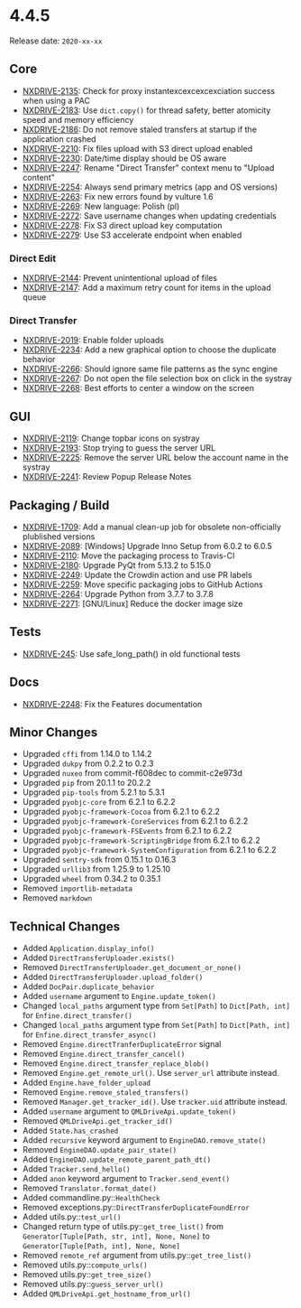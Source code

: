 # 4.4.5

Release date: `2020-xx-xx`

## Core

- [NXDRIVE-2135](https://jira.nuxeo.com/browse/NXDRIVE-2135): Check for proxy instantexcexcexcexciation success when using a PAC
- [NXDRIVE-2183](https://jira.nuxeo.com/browse/NXDRIVE-2183): Use `dict.copy()` for thread safety, better atomicity speed and memory efficiency
- [NXDRIVE-2186](https://jira.nuxeo.com/browse/NXDRIVE-2186): Do not remove staled transfers at startup if the application crashed
- [NXDRIVE-2210](https://jira.nuxeo.com/browse/NXDRIVE-2210): Fix files upload with S3 direct upload enabled
- [NXDRIVE-2230](https://jira.nuxeo.com/browse/NXDRIVE-2230): Date/time display should be OS aware
- [NXDRIVE-2247](https://jira.nuxeo.com/browse/NXDRIVE-2247): Rename "Direct Transfer" context menu to "Upload content"
- [NXDRIVE-2254](https://jira.nuxeo.com/browse/NXDRIVE-2254): Always send primary metrics (app and OS versions)
- [NXDRIVE-2263](https://jira.nuxeo.com/browse/NXDRIVE-2263): Fix new errors found by vulture 1.6
- [NXDRIVE-2269](https://jira.nuxeo.com/browse/NXDRIVE-2269): New language: Polish (pl)
- [NXDRIVE-2272](https://jira.nuxeo.com/browse/NXDRIVE-2272): Save username changes when updating credentials
- [NXDRIVE-2278](https://jira.nuxeo.com/browse/NXDRIVE-2278): Fix S3 direct upload key computation
- [NXDRIVE-2279](https://jira.nuxeo.com/browse/NXDRIVE-2279): Use S3 accelerate endpoint when enabled

### Direct Edit

- [NXDRIVE-2144](https://jira.nuxeo.com/browse/NXDRIVE-2144): Prevent unintentional upload of files
- [NXDRIVE-2147](https://jira.nuxeo.com/browse/NXDRIVE-2147): Add a maximum retry count for items in the upload queue

### Direct Transfer

- [NXDRIVE-2019](https://jira.nuxeo.com/browse/NXDRIVE-2019): Enable folder uploads
- [NXDRIVE-2234](https://jira.nuxeo.com/browse/NXDRIVE-2234): Add a new graphical option to choose the duplicate behavior
- [NXDRIVE-2266](https://jira.nuxeo.com/browse/NXDRIVE-2266): Should ignore same file patterns as the sync engine
- [NXDRIVE-2267](https://jira.nuxeo.com/browse/NXDRIVE-2267): Do not open the file selection box on click in the systray
- [NXDRIVE-2268](https://jira.nuxeo.com/browse/NXDRIVE-2268): Best efforts to center a window on the screen

## GUI

- [NXDRIVE-2119](https://jira.nuxeo.com/browse/NXDRIVE-2119): Change topbar icons on systray
- [NXDRIVE-2193](https://jira.nuxeo.com/browse/NXDRIVE-2193): Stop trying to guess the server URL
- [NXDRIVE-2225](https://jira.nuxeo.com/browse/NXDRIVE-2225): Remove the server URL below the account name in the systray
- [NXDRIVE-2241](https://jira.nuxeo.com/browse/NXDRIVE-2241): Review Popup Release Notes

## Packaging / Build

- [NXDRIVE-1709](https://jira.nuxeo.com/browse/NXDRIVE-1709): Add a manual clean-up job for obsolete non-officially plublished versions
- [NXDRIVE-2089](https://jira.nuxeo.com/browse/NXDRIVE-2089): [Windows] Upgrade Inno Setup from 6.0.2 to 6.0.5
- [NXDRIVE-2110](https://jira.nuxeo.com/browse/NXDRIVE-2110): Move the packaging process to Travis-CI
- [NXDRIVE-2180](https://jira.nuxeo.com/browse/NXDRIVE-2180): Upgrade PyQt from 5.13.2 to 5.15.0
- [NXDRIVE-2249](https://jira.nuxeo.com/browse/NXDRIVE-2249): Update the Crowdin action and use PR labels
- [NXDRIVE-2259](https://jira.nuxeo.com/browse/NXDRIVE-2259): Move specific packaging jobs to GitHub Actions
- [NXDRIVE-2264](https://jira.nuxeo.com/browse/NXDRIVE-2264): Upgrade Python from 3.7.7 to 3.7.8
- [NXDRIVE-2271](https://jira.nuxeo.com/browse/NXDRIVE-2271): [GNU/Linux] Reduce the docker image size

## Tests

- [NXDRIVE-245](https://jira.nuxeo.com/browse/NXDRIVE-2245): Use safe_long_path() in old functional tests

## Docs

- [NXDRIVE-2248](https://jira.nuxeo.com/browse/NXDRIVE-2248): Fix the Features documentation

## Minor Changes

- Upgraded `cffi` from 1.14.0 to 1.14.2
- Upgraded `dukpy` from 0.2.2 to 0.2.3
- Upgraded `nuxeo` from commit-f608dec to commit-c2e973d
- Upgraded `pip` from 20.1.1 to 20.2.2
- Upgraded `pip-tools` from 5.2.1 to 5.3.1
- Upgraded `pyobjc-core` from 6.2.1 to 6.2.2
- Upgraded `pyobjc-framework-Cocoa` from 6.2.1 to 6.2.2
- Upgraded `pyobjc-framework-CoreServices` from 6.2.1 to 6.2.2
- Upgraded `pyobjc-framework-FSEvents` from 6.2.1 to 6.2.2
- Upgraded `pyobjc-framework-ScriptingBridge` from 6.2.1 to 6.2.2
- Upgraded `pyobjc-framework-SystemConfiguration` from 6.2.1 to 6.2.2
- Upgraded `sentry-sdk` from 0.15.1 to 0.16.3
- Upgraded `urllib3` from 1.25.9 to 1.25.10
- Upgraded `wheel` from 0.34.2 to 0.35.1
- Removed `importlib-metadata`
- Removed `markdown`

## Technical Changes

- Added `Application.display_info()`
- Added `DirectTransferUploader.exists()`
- Removed `DirectTransferUploader.get_document_or_none()`
- Added `DirectTransferUploader.upload_folder()`
- Added `DocPair.duplicate_behavior`
- Added `username` argument to `Engine.update_token()`
- Changed `local_paths` argument type from `Set[Path]` to `Dict[Path, int]` for `Enfine.direct_transfer()`
- Changed `local_paths` argument type from `Set[Path]` to `Dict[Path, int]` for `Enfine.direct_transfer_async()`
- Removed `Engine.directTranferDuplicateError` signal
- Removed `Engine.direct_transfer_cancel()`
- Removed `Engine.direct_transfer_replace_blob()`
- Removed `Engine.get_remote_url()`. Use `server_url` attribute instead.
- Added `Engine.have_folder_upload`
- Removed `Engine.remove_staled_transfers()`
- Removed `Manager.get_tracker_id()`. Use `tracker.uid` attribute instead.
- Added `username` argument to `QMLDriveApi.update_token()`
- Removed `QMLDriveApi.get_tracker_id()`
- Added `State.has_crashed`
- Added `recursive` keyword argument to `EngineDAO.remove_state()`
- Removed `EngineDAO.update_pair_state()`
- Added `EngineDAO.update_remote_parent_path_dt()`
- Added `Tracker.send_hello()`
- Added `anon` keyword argument to `Tracker.send_event()`
- Removed `Translator.format_date()`
- Added commandline.py::`HealthCheck`
- Removed exceptions.py::`DirectTransferDuplicateFoundError`
- Added utils.py::`test_url()`
- Changed return type of utils.py::`get_tree_list()` from `Generator[Tuple[Path, str, int], None, None]` to `Generator[Tuple[Path, int], None, None]`
- Removed `remote_ref` argument from utils.py::`get_tree_list()`
- Removed utils.py::`compute_urls()`
- Removed utils.py::`get_tree_size()`
- Removed utils.py::`guess_server_url()`
- Added `QMLDriveApi.get_hostname_from_url()`
